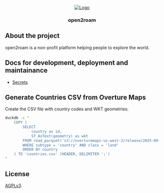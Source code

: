 <!-- PROJECT LOGO -->
<p align="center">
  <a href="https://github.com/open2roam/open2roam">
   <img src="https://avatars.githubusercontent.com/u/209021647?s=200&v=4" alt="Logo">
  </a>

  <h3 align="center">open2roam</h3>
</p>


## About the project
open2roam is a non-profit platform helping people to explore the world.

## Docs for development, deployment and maintainance

- [Secrets](docs/SECRETS.md)

## Generate Countries CSV from Overture Maps

Create the CSV file with country codes and WKT geometries:
```bash
duckdb -c "
    COPY (
        SELECT
            country as id,
            ST_AsText(geometry) as wkt
        FROM read_parquet('s3://overturemaps-us-west-2/release/2025-09-24.0/theme=divisions/type=division_area/*', filename=true, hive_partitioning=1)
        WHERE subtype = 'country' AND class = 'land'
        ORDER BY country
    ) TO 'countries.csv' (HEADER, DELIMITER ';')
"
```

## License
[AGPLv3](LICENSE).